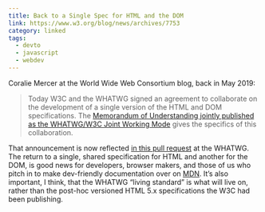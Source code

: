 ```yaml
---
title: Back to a Single Spec for HTML and the DOM
link: https://www.w3.org/blog/news/archives/7753
category: linked
tags:
  - devto
  - javascript
  - webdev
---
```


Coralie Mercer at the World Wide Web Consortium blog, back in May 2019:

> Today W3C and the WHATWG signed an agreement to collaborate on the development of a single version
> of the HTML and DOM specifications. The [Memorandum of Understanding jointly published as the
> WHATWG/W3C Joint Working Mode](https://www.w3.org/2019/04/WHATWG-W3C-MOU.html) gives the specifics
> of this collaboration.

That announcement is now reflected [in this pull
request](https://github.com/whatwg/html/pull/4993/commits/2b193e1f5e70c312449bd2fb6a3c5859f78321e0)
at the WHATWG. The return to a single, shared  specification for HTML and another for the DOM, is
good news for developers, browser makers, and those of us who pitch in to make dev-friendly
documentation over on [MDN](https://developer.mozilla.org/en-US/). It’s also important, I think,
that the WHATWG “living standard” is what will live on, rather than the post-hoc versioned HTML 5.x
specifications the W3C had been publishing.
